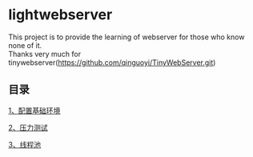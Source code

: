 # lightwebserver

This project is  to provide the  learning of webserver for those who know none of it.  
Thanks very much for tinywebserver(https://github.com/qinguoyi/TinyWebServer.git)

## 目录 

[1、配置基础环境](./doc/1.配置基础环境.md)  

[2、压力测试](./doc/2.测试结果.md)

[3、线程池](./src/threadpool/README.md)